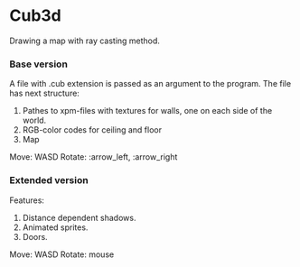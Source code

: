 # Cub3d
Drawing a map with ray casting method.

### Base version
A file with .cub extension is passed as an argument to the program.
The file has next structure:
1. Pathes to xpm-files with textures for walls, one on each side of the world.
2. RGB-color codes for ceiling and floor
3. Map

Move: WASD
Rotate: :arrow_left, :arrow_right

### Extended version
Features:
1. Distance dependent shadows.
2. Animated sprites.
3. Doors.

Move: WASD
Rotate: mouse
